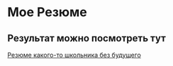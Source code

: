 # Мое Резюме

## Результат можно посмотреть тут

[Резюме какого-то школьника без будущего](https://h9nzo-max.github.io/resumee/)
